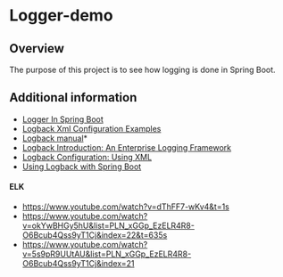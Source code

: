 # Logger-demo


## Overview
The purpose of this project is to see how logging is done in Spring Boot.


## Additional information
- [Logger In Spring Boot](https://javatechonline.com/logger-in-spring-boot/)
- [Logback Xml Configuration Examples](https://javatechonline.com/logback-xml-configuration-examples/)
- [Logback manual](https://logback.qos.ch/manual/index.html)*
- [Logback Introduction: An Enterprise Logging Framework](https://springframework.guru/logback-enterprise-logging-framework-2/)
- [Logback Configuration: Using XML](https://springframework.guru/logback-configuration-using-xml/)
- [Using Logback with Spring Boot](https://springframework.guru/using-logback-spring-boot/)

#### ELK
- https://www.youtube.com/watch?v=dThFF7-wKv4&t=1s
- https://www.youtube.com/watch?v=okYwBHGy5hU&list=PLN_xGGp_EzELR4R8-O6Bcub4Qss9yT1Cj&index=22&t=635s
- https://www.youtube.com/watch?v=5s9pR9UUtAU&list=PLN_xGGp_EzELR4R8-O6Bcub4Qss9yT1Cj&index=21
